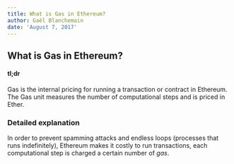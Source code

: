 ```yaml
---
title: What is Gas in Ethereum?
author: Gaël Blanchemain
date: 'August 7, 2017'
---
```

## What is Gas in Ethereum?
  
  
#### tl;dr
  
Gas is the internal pricing for running a transaction or contract in Ethereum. The Gas unit measures the number of computational steps and is priced in Ether.
  
### Detailed explanation
  
In order to prevent spamming attacks and endless loops (processes that runs indefinitely), Ethereum makes it costly to run transactions, each computational step is charged a certain number of _gas_.
  